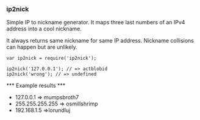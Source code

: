 ### ip2nick

Simple IP to nickname generator. It maps three last numbers of an IPv4 address into a cool nickname.

It always returns same nickname for same IP address. Nickname collisions can happen but are unlikely.

````
var ip2nick = require('ip2nick');

ip2nick('127.0.0.1'); // => actblobid
ip2nick('wrong'); // => undefined
````

*** Example results ***

* 127.0.0.1 => mumpsbroth7
* 255.255.255.255 => osmillshrimp
* 192.168.1.5 =>lorundluj
